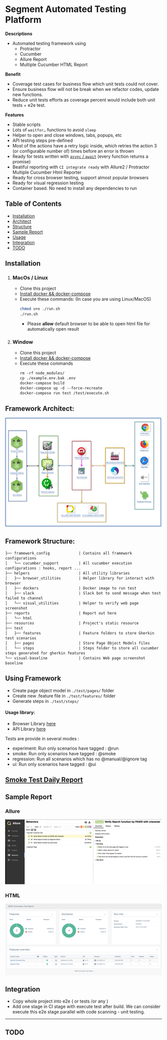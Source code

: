 # Segment  Automated Testing Platform

**Descriptions**
* Automated testing framework using
    * Protractor
    * Cucumber
    * Allure Report
    * Multiple Cucumber HTML Report
    
**Benefit**
* Coverage test cases for business flow which unit tests could not cover.
* Ensure business flow will not be break when we refactor codes, update new functions.
* Reduce unit tests efforts as coverage percent would include both unit tests + e2e test.
 
**Features**
* Stable scripts
* Lots of `waitfor…` functions to avoid `sleep`
* Helper to open and close windows, tabs, popups, etc
* API testing steps pre-defined
* Most of the actions have a retry logic inside, which retries the action 3 (or configurable number of) times before an error is thrown
* Ready for tests written with [`async` / `await`](https://github.com/angular/protractor/blob/master/docs/async-await.md) (every function returns a promise)
* Beatiful reporting with `CI integrate ready` with Allure2 / Protractor Multiple Cucumber Html Reporter 
* Ready for cross browser testing, support almost popular browsers
* Ready for visual regression testing
* Container based. No need to install any dependencies to run

## Table of Contents
* [Installation](#installation)
* [Architect](#architect)
* [Structure](#structure)
* [Sample Report](#report)
* [Usage](#usage)
* [Integration](#integrate)
* [TODO](#todo)


<a id="installation"></a>
## Installation
1. ### MacOs / Linux
    * Clone this project
    * [Install docker && docker-compose](https://docs.docker.com/compose/install/)
    * Execute these commands: (In case you are using Linux/MacOS)
        ```bash
        chmod u+x ./run.sh
        ./run.sh
        ```
        * Please **allow** default browser to be able to open html file for automatically open result 
2. ### Window
    * Clone this project
    * [Install docker && docker-compose](https://docs.docker.com/compose/install/)
    * Execute these commands
        ```
        rm -rf node_modules/
        cp ./example.env.bak .env
        docker-compose build
        docker-compose up -d --force-recreate
        docker-compose run test /test/execute.sh
        ```

<a id="architect"></a>
## Framework Architect:
![Architect](./resources/architect.png)
<a id="structure"></a>
## Framework Structure:

```
├── framework_config             | Contains all framework configurations 
│   └── cucumber_support         | All cucumber execution configurations : hooks, report ...
├── helpers                      | All utility libraries 
│   ├── browser_utilities        | Helper library for interact with browser
│   ├── dockers                  | Docker image to run test
│   ├── slack                    | Slack bot to send message when test failed to channel
│   └── visual_utilities         | Helper to verify web page screenshot
├── reports                      | Report out here
│   └── html
├── resources                    | Project's static resource 
├── test
│   ├── features                 | Feature folders to store Gherkin test scenarios
│   ├── pages                    | Store Page Object Models files
│   └── steps                    | Steps folder to store all cucumber steps generated for gherkin features
└── visual-baseline              | Contains Web page screenshot baseline

```


<a id="usage"></a>
## Using Framework
* Create page object model in `./test/pages/` folder
* Create new .feature file in `./test/features/` folder
* Generate steps in `./test/steps/`

#### Usage library:
* Browser Library [here](resources/BrowserLibs.md)
* API Library [here](resources/APILibs.md)


Tests are provide in several modes : 
* experiment: Run only scenarios have tagged : @run
* smoke: Run only scenarios have tagged : @smoke
* regression: Run all scenarios which has no @manual/@ignore tag
* ui: Run only scenarios have tagged : @ui

<a id="report"></a>
## [Smoke Test Daily Report](https://wiki.grab.com/display/SPlatform/Smoke+Testing)
## Sample Report
### Allure
![Allure](resources/allure.png)
### HTML
![Html](resources/html.png)

<a id="integrate"></a>
## Integration
* Copy whole project into e2e ( or tests /or any )
* Add one stage in CI stage with execute test after build. We can consider execute this e2e stage parallel with code scanning - unit testing.

  
___
<a id="todo"></a>
## TODO



